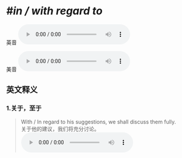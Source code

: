 # ***\#in / with regard to*** 
英音
<audio src="./media/in regard to1_AAC.aac" controls="controls"></audio>

美音
<audio src="./media/in_with regard to2.aac" controls="controls"></audio>



  

英文释义
---
### 1.**关于，至于**  

 > With / In regard to his suggestions, we shall discuss them fully.  
 > 关于他的建议，我们将充分讨论。    
<audio src="./media/regard-5.aac" controls="controls"></audio>


